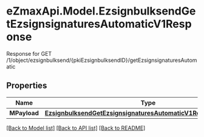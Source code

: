 # eZmaxApi.Model.EzsignbulksendGetEzsignsignaturesAutomaticV1Response
Response for GET /1/object/ezsignbulksend/{pkiEzsignbulksendID}/getEzsignsignaturesAutomatic

## Properties

Name | Type | Description | Notes
------------ | ------------- | ------------- | -------------
**MPayload** | [**EzsignbulksendGetEzsignsignaturesAutomaticV1ResponseMPayload**](EzsignbulksendGetEzsignsignaturesAutomaticV1ResponseMPayload.md) |  | 

[[Back to Model list]](../README.md#documentation-for-models) [[Back to API list]](../README.md#documentation-for-api-endpoints) [[Back to README]](../README.md)

